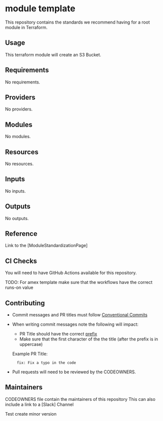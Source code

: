 
# module template
This repository contains the standards we recommend having for a root module in Terraform.

## Usage
This terraform module will create an S3 Bucket.

<!-- BEGIN_TF_DOCS -->
## Requirements

No requirements.

## Providers

No providers.

## Modules

No modules.

## Resources

No resources.

## Inputs

No inputs.

## Outputs

No outputs.
<!-- END_TF_DOCS -->

## Reference

Link to the [ModuleStandardizationPage]

## CI Checks

You will need to have GitHub Actions available for this repository.

TODO: For amex template make sure that the workflows have the correct runs-on value

## Contributing

* Commit messages and PR titles must follow [Conventional Commits](https://www.conventionalcommits.org/en/v1.0.0/)
* When writing commit messages note the following will impact:
    * PR Title should have the correct [prefix](https://github.com/kgabriel-hashicorp/module-template/blob/main/.github/workflows/validate.yml#L22)
    * Make sure that the first character of the the title (after the prefix is in uppercase)

    Example PR Title:

        fix: Fix a typo in the code

* Pull requests will need to be reviewed by the CODEOWNERS.

## Maintainers
CODEOWNERS file contain the maintainers of this repository
This can also include a link to a [Slack] Channel 

Test create minor version